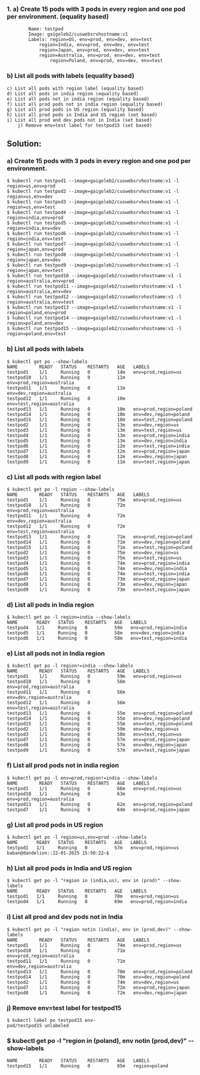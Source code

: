 ### 1.	a) Create 15 pods with 3 pods in every region and one pod per environment. (equality based)
        	Name: testpod
        	Image: gaigoleb2/cuswebsrvhostname:v1
        	Labels: region=US, env=prod, env=dev, env=test
		        region=India, env=prod, env=dev, env=test
		        region=Japan, env=prod, env=dev, env=test
		        region=Australia, env=prod, env=dev, env=test
                	region=Poland, env=prod, env=dev, env=test
###	b) List all pods with labels (equality based)
	c) List all pods with region label (equality based)
	d) List all pods in india region (equality based)
	e) List all pods not in india region (equality based)
	f) List all prod pods not in india region (equality based)
	g) List all prod pods in US region (equality based)
	h) List all prod pods in India and US region (set based)
	i) List all prod and dev pods not in India (set based)
    	j) Remove env=test label for testpod15 (set based)

## Solution:
### a) Create 15 pods with 3 pods in every region and one pod per environment.

	$ kubectl run testpod1 --image=gaigoleb2/cuswebsrvhostname:v1 -l region=us,env=prod
	$ kubectl run testpod2 --image=gaigoleb2/cuswebsrvhostname:v1 -l region=us,env=dev
	$ kubectl run testpod3 --image=gaigoleb2/cuswebsrvhostname:v1 -l region=us,env=test
	$ kubectl run testpod4 --image=gaigoleb2/cuswebsrvhostname:v1 -l region=india,env=prod
	$ kubectl run testpod5 --image=gaigoleb2/cuswebsrvhostname:v1 -l region=india,env=dev
	$ kubectl run testpod6 --image=gaigoleb2/cuswebsrvhostname:v1 -l region=india,env=test
	$ kubectl run testpod7 --image=gaigoleb2/cuswebsrvhostname:v1 -l region=japan,env=prod
	$ kubectl run testpod8 --image=gaigoleb2/cuswebsrvhostname:v1 -l region=japan,env=dev
	$ kubectl run testpod9 --image=gaigoleb2/cuswebsrvhostname:v1 -l region=japan,env=test
	$ kubectl run testpod10 --image=gaigoleb2/cuswebsrvhostname:v1 -l region=australia,env=prod
	$ kubectl run testpod11 --image=gaigoleb2/cuswebsrvhostname:v1 -l region=australia,env=dev
	$ kubectl run testpod12 --image=gaigoleb2/cuswebsrvhostname:v1 -l region=australia,env=test
	$ kubectl run testpod13 --image=gaigoleb2/cuswebsrvhostname:v1 -l region=poland,env=prod
	$ kubectl run testpod14 --image=gaigoleb2/cuswebsrvhostname:v1 -l region=poland,env=dev
	$ kubectl run testpod15 --image=gaigoleb2/cuswebsrvhostname:v1 -l region=poland,env=test

### b) List all pods with labels

	$ kubectl get po --show-labels
	NAME        READY   STATUS    RESTARTS   AGE   LABELS
	testpod1    1/1     Running   0          14m   env=prod,region=us
	testpod10   1/1     Running   0          11m   env=prod,region=australia
	testpod11   1/1     Running   0          11m   env=dev,region=australia
	testpod12   1/1     Running   0          10m   env=test,region=australia
	testpod13   1/1     Running   0          10m   env=prod,region=poland
	testpod14   1/1     Running   0          10m   env=dev,region=poland
	testpod15   1/1     Running   0          10m   env=test,region=poland
	testpod2    1/1     Running   0          13m   env=dev,region=us
	testpod3    1/1     Running   0          13m   env=test,region=us
	testpod4    1/1     Running   0          13m   env=prod,region=india
	testpod5    1/1     Running   0          13m   env=dev,region=india
	testpod6    1/1     Running   0          12m   env=test,region=india
	testpod7    1/1     Running   0          12m   env=prod,region=japan
	testpod8    1/1     Running   0          12m   env=dev,region=japan
	testpod9    1/1     Running   0          11m   env=test,region=japan

### c) List all pods with region label

	$ kubectl get po -l region --show-labels
	NAME        READY   STATUS    RESTARTS   AGE   LABELS
	testpod1    1/1     Running   0          75m   env=prod,region=us
	testpod10   1/1     Running   0          72m   env=prod,region=australia
	testpod11   1/1     Running   0          72m   env=dev,region=australia
	testpod12   1/1     Running   0          72m   env=test,region=australia
	testpod13   1/1     Running   0          71m   env=prod,region=poland
	testpod14   1/1     Running   0          71m   env=dev,region=poland
	testpod15   1/1     Running   0          71m   env=test,region=poland
	testpod2    1/1     Running   0          75m   env=dev,region=us
	testpod3    1/1     Running   0          75m   env=test,region=us
	testpod4    1/1     Running   0          74m   env=prod,region=india
	testpod5    1/1     Running   0          74m   env=dev,region=india
	testpod6    1/1     Running   0          74m   env=test,region=india
	testpod7    1/1     Running   0          73m   env=prod,region=japan
	testpod8    1/1     Running   0          73m   env=dev,region=japan
	testpod9    1/1     Running   0          73m   env=test,region=japan

### d) List all pods in India region

	$ kubectl get po -l region=india --show-labels
	NAME       READY   STATUS    RESTARTS   AGE   LABELS
	testpod4   1/1     Running   0          59m   env=prod,region=india
	testpod5   1/1     Running   0          58m   env=dev,region=india
	testpod6   1/1     Running   0          58m   env=test,region=india

### e) List all pods not in India region

	$ kubectl get po -l region!=india --show-labels
	NAME        READY   STATUS    RESTARTS   AGE   LABELS
	testpod1    1/1     Running   0          59m   env=prod,region=us
	testpod10   1/1     Running   0          56m   env=prod,region=australia
	testpod11   1/1     Running   0          56m   env=dev,region=australia
	testpod12   1/1     Running   0          56m   env=test,region=australia
	testpod13   1/1     Running   0          55m   env=prod,region=poland
	testpod14   1/1     Running   0          55m   env=dev,region=poland
	testpod15   1/1     Running   0          55m   env=test,region=poland
	testpod2    1/1     Running   0          59m   env=dev,region=us
	testpod3    1/1     Running   0          58m   env=test,region=us
	testpod7    1/1     Running   0          57m   env=prod,region=japan
	testpod8    1/1     Running   0          57m   env=dev,region=japan
	testpod9    1/1     Running   0          57m   env=test,region=japan

### f) List all prod pods not in india region

	$ kubectl get po -l env=prod,region!=india --show-labels
	NAME        READY   STATUS    RESTARTS   AGE   LABELS
	testpod1    1/1     Running   0          66m   env=prod,region=us
	testpod10   1/1     Running   0          63m   env=prod,region=australia
	testpod13   1/1     Running   0          62m   env=prod,region=poland
	testpod7    1/1     Running   0          64m   env=prod,region=japan

### g) List all prod pods in US region

	$ kubectl get po -l region=us,env=prod --show-labels
	NAME       READY   STATUS    RESTARTS   AGE   LABELS
	testpod1   1/1     Running   0          57m   env=prod,region=us
	baban@dandelion::22-01-2025 15:50:22~$

### h) List all prod pods in India and US region 

	$ kubectl get po -l "region in (india,us), env in (prod)" --show-labels
	NAME       READY   STATUS    RESTARTS   AGE   LABELS
	testpod1   1/1     Running   0          70m   env=prod,region=us
	testpod4   1/1     Running   0          69m   env=prod,region=india

### i) List all prod and dev pods not in India

	$ kubectl get po -l "region notin (india), env in (prod,dev)" --show-labels
	NAME        READY   STATUS    RESTARTS   AGE   LABELS
	testpod1    1/1     Running   0          74m   env=prod,region=us
	testpod10   1/1     Running   0          71m   env=prod,region=australia
	testpod11   1/1     Running   0          71m   env=dev,region=australia
	testpod13   1/1     Running   0          70m   env=prod,region=poland
	testpod14   1/1     Running   0          70m   env=dev,region=poland
	testpod2    1/1     Running   0          74m   env=dev,region=us
	testpod7    1/1     Running   0          72m   env=prod,region=japan
	testpod8    1/1     Running   0          72m   env=dev,region=japan

### j) Remove env=test label for testpod15

	$ kubectl label po testpod15 env-
	pod/testpod15 unlabeled

### $ kubectl get po -l "region in (poland), env notin (prod,dev)" --show-labels
	NAME        READY   STATUS    RESTARTS   AGE   LABELS
	testpod15   1/1     Running   0          85m   region=poland

